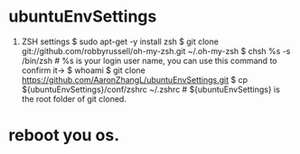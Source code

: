 ubuntuEnvSettings
=================
1. ZSH settings
$ sudo apt-get -y install zsh
$ git clone git://github.com/robbyrussell/oh-my-zsh.git ~/.oh-my-zsh
$ chsh %s -s /bin/zsh  # %s is your login user name, you can use this command to confirm it-> $ whoami
$ git clone https://github.com/AaronZhangL/ubuntuEnvSettings.git
$ cp ${ubuntuEnvSettings}/conf/zshrc ~/.zshrc # ${ubuntuEnvSettings} is the root folder of git cloned. 
# reboot you os.
